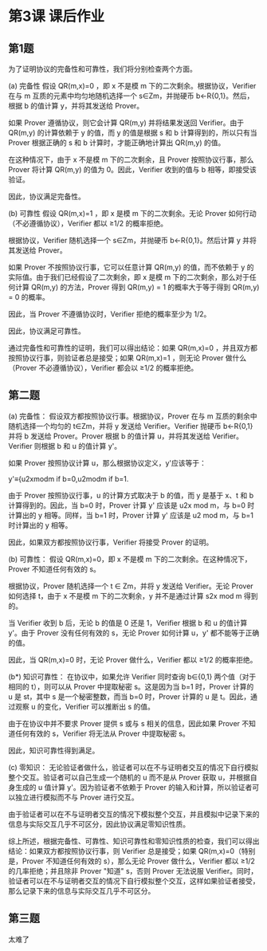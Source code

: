 # 第3课 课后作业

## 第1题

为了证明协议的完备性和可靠性，我们将分别检查两个方面。

(a) 完备性
假设 QR(m,x)=0 ，即 x 不是模 m 下的二次剩余。根据协议，Verifier 在与 m 互质的元素中均匀地随机选择一个 s∈Zm，并抛硬币 b←R{0,1}。然后，根据 b 的值计算 y，并将其发送给 Prover。

如果 Prover 遵循协议，则它会计算 QR(m,y) 并将结果发送回 Verifier。由于 QR(m,y) 的计算依赖于 y 的值，而 y 的值是根据 s 和 b 计算得到的，所以只有当 Prover 根据正确的 s 和 b 计算时，才能正确地计算出 QR(m,y) 的值。

在这种情况下，由于 x 不是模 m 下的二次剩余，且 Prover 按照协议行事，那么 Prover 将计算 QR(m,y) 的值为 0。因此，Verifier 收到的值与 b 相等，即接受该验证。

因此，协议满足完备性。

(b) 可靠性
假设 QR(m,x)=1 ，即 x 是模 m 下的二次剩余。无论 Prover 如何行动（不必遵循协议），Verifier 都以 ≥1/2 的概率拒绝。

根据协议，Verifier 随机选择一个 s∈Zm，并抛硬币 b←R{0,1}。然后计算 y 并将其发送给 Prover。

如果 Prover 不按照协议行事，它可以任意计算 QR(m,y) 的值，而不依赖于 y 的实际值。由于我们已经假设了二次剩余，即 x 是模 m 下的二次剩余，那么对于任何计算 QR(m,y) 的方法，Prover 得到 QR(m,y) = 1 的概率大于等于得到 QR(m,y) = 0 的概率。

因此，当 Prover 不遵循协议时，Verifier 拒绝的概率至少为 1/2。

因此，协议满足可靠性。

通过完备性和可靠性的证明，我们可以得出结论：如果 QR(m,x)=0 ，并且双方都按照协议行事，则验证者总是接受；如果 QR(m,x)=1 ，则无论 Prover 做什么（Prover 不必遵循协议），Verifier 都会以 ≥1/2 的概率拒绝。


## **第二题**

(a) 完备性：
假设双方都按照协议行事。根据协议，Prover 在与 m 互质的剩余中随机选择一个均匀的 t∈Zm，并将 y 发送给 Verifier。Verifier 抛硬币 b←R{0,1} 并将 b 发送给 Prover。Prover 根据 b 的值计算 u，并将其发送给 Verifier。Verifier 则根据 b 和 u 的值计算 y'。

如果 Prover 按照协议计算 u，那么根据协议定义，y'应该等于：

y'≡{u2xmodm if b=0,u2modm if b=1.

由于 Prover 按照协议行事，u 的计算方式取决于 b 的值，而 y 是基于 x、t 和 b 计算得到的。因此，当 b=0 时，Prover 计算 y' 应该是 u2x mod m，与 b=0 时计算出的 y 相等。同样，当 b=1 时，Prover 计算 y' 应该是 u2 mod m，与 b=1 时计算出的 y 相等。

因此，如果双方都按照协议行事，Verifier 将接受 Prover 的证明。

(b) 可靠性：
假设 QR(m,x)=0，即 x 不是模 m 下的二次剩余。在这种情况下，Prover 不知道任何有效的 s。

根据协议，Prover 随机选择一个 t ∈ Zm，并将 y 发送给 Verifier。无论 Prover 如何选择 t，由于 x 不是模 m 下的二次剩余，y 并不是通过计算 s2x mod m 得到的。

当 Verifier 收到 b 后，无论 b 的值是 0 还是 1，Verifier 根据 b 和 u 的值计算 y'。由于 Prover 没有任何有效的 s，无论 Prover 如何计算 u，y' 都不能等于正确的值。

因此，当 QR(m,x)=0 时，无论 Prover 做什么，Verifier 都以 ≥1/2 的概率拒绝。

(b*) 知识可靠性：
在协议中，如果允许 Verifier 同时查询 b∈{0,1} 两个值（对于相同的 t），则可以从 Prover 中提取秘密 s。这是因为当 b=1 时，Prover 计算的 u 是 st，其中 s 是一个秘密整数，而当 b=0 时，Prover 计算的 u 是 t。因此，通过观察 u 的变化，Verifier 可以推断出 s 的值。

由于在协议中并不要求 Prover 提供 s 或与 s 相关的信息，因此如果 Prover 不知道任何有效的 s，Verifier 将无法从 Prover 中提取秘密 s。

因此，知识可靠性得到满足。

(c) 零知识：
无论验证者做什么，验证者可以在不与证明者交互的情况下自行模拟整个交互。验证者可以自己生成一个随机的 u 而不是从 Prover 获取 u，并根据自身生成的 u 值计算 y'。因为验证者不依赖于 Prover 的输入和计算，所以验证者可以独立进行模拟而不与 Prover 进行交互。

由于验证者可以在不与证明者交互的情况下模拟整个交互，并且模拟中记录下来的信息与实际交互几乎不可区分，因此协议满足零知识性质。

综上所述，根据完备性、可靠性、知识可靠性和零知识性质的检查，我们可以得出结论：如果双方都按照协议行事，则 Verifier 总是接受；如果 QR(m,x)=0（特别是，Prover 不知道任何有效的 s），那么无论 Prover 做什么，Verifier 都以 ≥1/2 的几率拒绝；并且除非 Prover "知道" s，否则 Prover 无法说服 Verifier。同时，验证者可以在不与证明者交互的情况下自行模拟整个交互，这样如果验证者接受，那么记录下来的信息与实际交互几乎不可区分。


## 第三题

太难了

